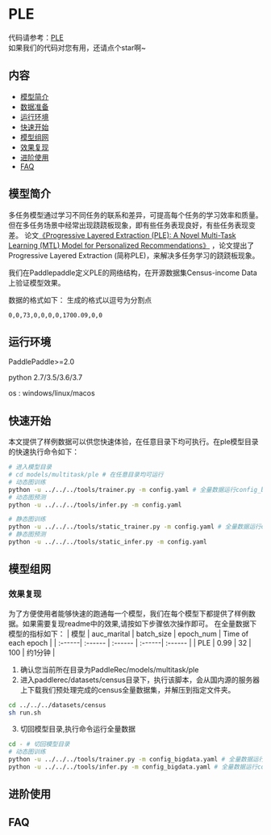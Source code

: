 # PLE

代码请参考：[PLE](https://github.com/PaddlePaddle/PaddleRec/tree/master/models/multitask/ple)  
如果我们的代码对您有用，还请点个star啊~ 

## 内容

- [模型简介](#模型简介)
- [数据准备](#数据准备)
- [运行环境](#运行环境)
- [快速开始](#快速开始)
- [模型组网](#模型组网)
- [效果复现](#效果复现)
- [进阶使用](#进阶使用)
- [FAQ](#FAQ)

## 模型简介
多任务模型通过学习不同任务的联系和差异，可提高每个任务的学习效率和质量。但在多任务场景中经常出现跷跷板现象，即有些任务表现良好，有些任务表现变差。  论文[《Progressive Layered Extraction (PLE): A Novel Multi-Task Learning (MTL) Model for Personalized Recommendations》](https://dl.acm.org/doi/abs/10.1145/3383313.3412236 ) ，论文提出了Progressive Layered Extraction (简称PLE)，来解决多任务学习的跷跷板现象。 

我们在Paddlepaddle定义PLE的网络结构，在开源数据集Census-income Data上验证模型效果。

数据的格式如下：
生成的格式以逗号为分割点
```
0,0,73,0,0,0,0,1700.09,0,0
```

## 运行环境
PaddlePaddle>=2.0

python 2.7/3.5/3.6/3.7

os : windows/linux/macos 

## 快速开始
本文提供了样例数据可以供您快速体验，在任意目录下均可执行。在ple模型目录的快速执行命令如下： 
```bash
# 进入模型目录
# cd models/multitask/ple # 在任意目录均可运行
# 动态图训练
python -u ../../../tools/trainer.py -m config.yaml # 全量数据运行config_bigdata.yaml 
# 动态图预测
python -u ../../../tools/infer.py -m config.yaml 

# 静态图训练
python -u ../../../tools/static_trainer.py -m config.yaml # 全量数据运行config_bigdata.yaml 
# 静态图预测
python -u ../../../tools/static_infer.py -m config.yaml 
``` 

## 模型组网

### 效果复现
为了方便使用者能够快速的跑通每一个模型，我们在每个模型下都提供了样例数据。如果需要复现readme中的效果,请按如下步骤依次操作即可。 
在全量数据下模型的指标如下：
| 模型 | auc_marital | batch_size | epoch_num | Time of each epoch |
| :------| :------ | :------ | :------| :------ | 
| PLE | 0.99 | 32 | 100 | 约1分钟 |

1. 确认您当前所在目录为PaddleRec/models/multitask/ple  
2. 进入paddlerec/datasets/census目录下，执行该脚本，会从国内源的服务器上下载我们预处理完成的census全量数据集，并解压到指定文件夹。
``` bash
cd ../../../datasets/census
sh run.sh
``` 
3. 切回模型目录,执行命令运行全量数据
```bash
cd - # 切回模型目录
# 动态图训练
python -u ../../../tools/trainer.py -m config_bigdata.yaml # 全量数据运行config_bigdata.yaml 
python -u ../../../tools/infer.py -m config_bigdata.yaml # 全量数据运行config_bigdata.yaml 
```

## 进阶使用
  
## FAQ
